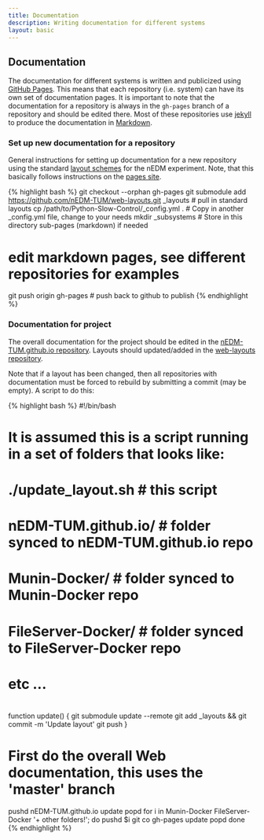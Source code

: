 ```yaml
---
title: Documentation
description: Writing documentation for different systems
layout: basic
---
```


## Documentation

The documentation for different systems is written and publicized using
[GitHub Pages](https://pages.github.com/).  This means that each repository
(i.e. system) can have its own set of documentation pages.  It is important to
note that the documentation for a repository is always in the `gh-pages` branch
of a repository and should be edited there.  Most of these repositories use
[jekyll](https://help.github.com/articles/using-jekyll-with-pages/) to produce
the documentation in
[Markdown](https://github.com/adam-p/markdown-here/wiki/Markdown-Cheatsheet).

### Set up new documentation for a repository

General instructions for setting up documentation for a new repository using
the standard [layout schemes](https://github.com/nEDM-TUM/web-layouts) for the
nEDM experiment.  Note, that this basically follows instructions on the
[pages site](https://pages.github.com/).

{% highlight bash %}
git checkout --orphan gh-pages
git submodule add https://github.com/nEDM-TUM/web-layouts.git _layouts # pull in standard layouts
cp /path/to/Python-Slow-Control/_config.yml . # Copy in another _config.yml file, change to your needs
mkdir _subsystems # Store in this directory sub-pages (markdown) if needed
# edit markdown pages, see different repositories for examples
git push origin gh-pages # push back to github to publish
{% endhighlight %}

### Documentation for project

The overall documentation for the project should be edited in the
[nEDM-TUM.github.io repository](https://github.com/nEDM-TUM/nEDM-TUM.github.io).
Layouts should updated/added in the [web-layouts repository](https://github.com/nEDM-TUM/web-layouts).

Note that if a layout has been changed, then all repositories with
documentation must be forced to rebuild by submitting a commit (may be empty).
A script to do this:

{% highlight bash %}
#!/bin/bash

# It is assumed this is a script running in a set of folders that looks like:
#
# ./update_layout.sh # this script
# nEDM-TUM.github.io/ # folder synced to nEDM-TUM.github.io repo
# Munin-Docker/ # folder synced to Munin-Docker repo
# FileServer-Docker/ # folder synced to FileServer-Docker repo
# etc ...
#

function update() {
 git submodule update --remote
 git add _layouts && git commit -m 'Update layout'
 git push
}

# First do the overall Web documentation, this uses the 'master' branch
pushd nEDM-TUM.github.io
update
popd
for i in Munin-Docker FileServer-Docker '+ other folders!'; do
 pushd $i
 git co gh-pages
 update
 popd
done
{% endhighlight %}

